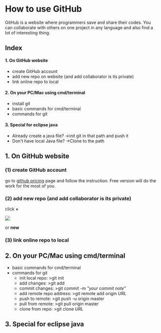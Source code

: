 # How to use GitHub
GitHub is a website where programmers save and share their codes. 
You can collaborate with others on one project in any language and also find a lot of interesting thing.

## Index
#### 1. On GitHub website
 * create GitHub account
 * add new repo on website (and add collaborator is its private) 
 * link online repo to local
#### 2. On your PC/Mac using cmd/terminal
 * install git
 * basic commands for cmd/terminal
 * commands for git
#### 3. Special for eclipse java
 * Already create a java file? ->init git in that path and push it
 * Don't have local Java file? ->Clone to the path
 

## 1. On GitHub website
 ### (1) create GitHub account
 go to [github pricing](https://github.com/pricing) page and follow the instruction.
 Free version will do the work for the most of you.
 
 ### (2) add new repo (and add collaborator is its private) 
 click **+**
 
 ![](https://help.github.com/assets/images/help/repository/repo-create.png)
 
 or **new**
 ![]()
 
 ### (3) link online repo to local
 
 
## 2. On your PC/Mac using cmd/terminal
 * basic commands for cmd/terminal
 * commands for git
   * init local repo: >git init
   * add changes: >git add
   * commit changes: >git commit -m *"your commit note"*
   * add remote repo address: >git remote add origin *URL*
   * push to remote: >git push -u origin master
   * pull from remote: >git pull origin master
   * clone from repo: >git clone *URL* 
## 3. Special for eclipse java
 

